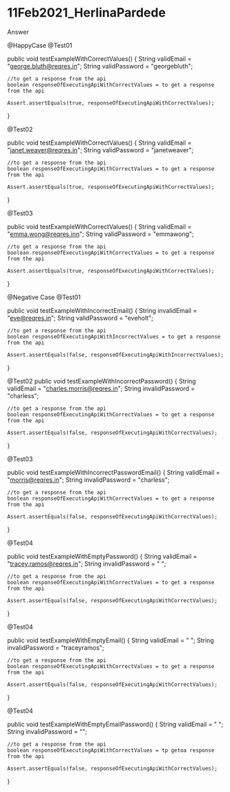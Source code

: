 # 11Feb2021_HerlinaPardede
Answer

@HappyCase 
@Test01

public void testExampleWithCorrectValues() {
    String validEmail = "george.bluth@reqres.in";
    String validPassword = "georgebluth";

    //to get a response from the api
    boolean responseOfExecutingApiWithCorrectValues = to get a response from the api

    Assert.assertEquals(true, responseOfExecutingApiWithCorrectValues);
}

@Test02

public void testExampleWithCorrectValues() {
    String validEmail = "janet.weaver@reqres.in";
    String validPassword = "janetweaver";

    //to get a response from the api
    boolean responseOfExecutingApiWithCorrectValues = to get a response from the api

    Assert.assertEquals(true, responseOfExecutingApiWithCorrectValues);
}

@Test03

public void testExampleWithCorrectValues() {
    String validEmail = "emma.wong@reqres.inn";
    String validPassword = "emmawong";
    
    //to get a response from the api
    boolean responseOfExecutingApiWithCorrectValues = to get a response from the api

    Assert.assertEquals(true, responseOfExecutingApiWithCorrectValues);
}


@Negative Case
@Test01

public void testExampleWithIncorrectEmail() {
    String invalidEmail = "eve@reqres.in";
    String validPassword = "eveholt";

    //to get a response from the api
    boolean responseOfExecutingApiWithIncorrectValues = to get a response from the api

    Assert.assertEquals(false, responseOfExecutingApiWithIncorrectValues);

}


@Test02
public void testExampleWithIncorrectPassword() {
    String validEmail = "charles.morris@reqres.in";
    String invalidPassword = "charless";

    //to get a response from the api
    boolean responseOfExecutingApiWithCorrectValues = to get a response from the api

    Assert.assertEquals(false, responseOfExecutingApiWithCorrectValues);

}

@Test03

public void testExampleWithIncorrectPasswordEmail() {
    String validEmail = "morris@reqres.in";
    String invalidPassword = "charless";

    //to get a response from the api
    boolean responseOfExecutingApiWithCorrectValues = to get a response from the api

    Assert.assertEquals(false, responseOfExecutingApiWithCorrectValues);

}

@Test04

public void testExampleWithEmptyPassword() {
    String validEmail = "tracey.ramos@reqres.in";
    String invalidPassword = " ";

    //to get a response from the api
    boolean responseOfExecutingApiWithCorrectValues = to get a response from the api

    Assert.assertEquals(false, responseOfExecutingApiWithCorrectValues);

}

@Test04

public void testExampleWithEmptyEmail() {
    String validEmail = " ";
    String invalidPassword = "traceyramos";

    //to get a response from the api
    boolean responseOfExecutingApiWithCorrectValues = to get a response from the api

    Assert.assertEquals(false, responseOfExecutingApiWithCorrectValues);

}

@Test04

public void testExampleWithEmptyEmailPassword() {
    String validEmail = " ";
    String invalidPassword = "";

    //to get a response from the api
    boolean responseOfExecutingApiWithCorrectValues = tp getoa response from the api

    Assert.assertEquals(false, responseOfExecutingApiWithCorrectValues);

}

